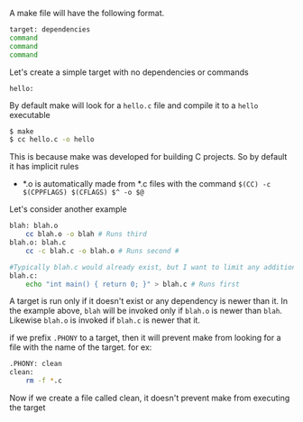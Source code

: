 A make file will have the following format. 
```sh
target: dependencies
command
command
command
```
Let's create a simple target with no dependencies or commands
```
hello:
```
By default make will look for a `hello.c` file and compile it to a `hello` executable
```sh
$ make
$ cc hello.c -o hello
```
This is because make was developed for building C projects. So by default it has implicit rules 
* \*.o is automatically made from \*.c files with the command `$(CC) -c $(CPPFLAGS) $(CFLAGS) $^ -o $@`

Let's consider another example
```sh
blah: blah.o 
	cc blah.o -o blah # Runs third 
blah.o: blah.c 
	cc -c blah.c -o blah.o # Runs second # 

#Typically blah.c would already exist, but I want to limit any additional required files 
blah.c: 
	echo "int main() { return 0; }" > blah.c # Runs first
```
A target is run only if it doesn't exist or any dependency is newer than it. 
In the example above, `blah` will be invoked only if `blah.o` is newer than `blah`. Likewise `blah.o` is invoked if `blah.c` is 
newer that it. 

if we prefix `.PHONY` to a target, then it will prevent make from looking for a file with the name of the target.
for ex:
``` sh
.PHONY: clean
clean: 
	rm -f *.c
```

Now if we create a file called clean, it doesn't prevent make from executing the target